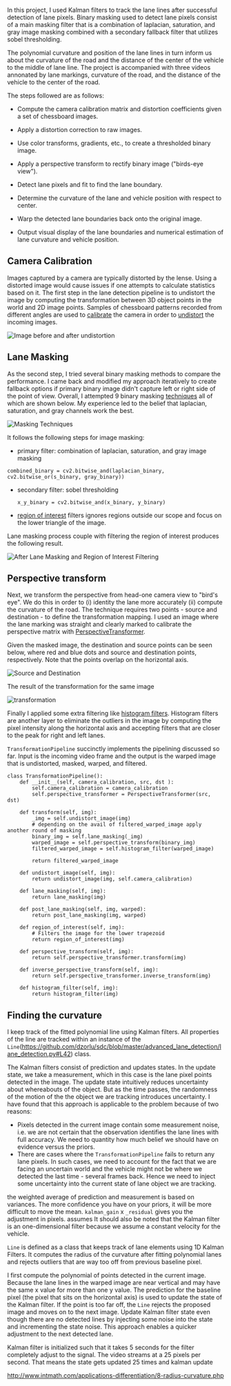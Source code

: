 

In this project, I used Kalman filters to track the lane lines after successful detection of lane pixels. Binary masking used to detect lane pixels consist of a main masking filter that is a combination of laplacian, saturation, and gray image masking combined with a secondary fallback filter that utilizes sobel thresholding.

The polynomial curvature and position of the lane lines in turn inform us about the curvature of the road and the distance of the center of the vehicle to the middle of lane line. The project is accompanied with three videos annonated by lane markings, curvature of the road, and the distance of the vehicle to the center of the road.


The steps followed are as follows:

* Compute the camera calibration matrix and distortion coefficients given a set of chessboard images.
* Apply a distortion correction to raw images.
* Use color transforms, gradients, etc., to create a thresholded binary image.
* Apply a perspective transform to rectify binary image ("birds-eye view").

* Detect lane pixels and fit to find the lane boundary.
* Determine the curvature of the lane and vehicle position with respect to center.
* Warp the detected lane boundaries back onto the original image.
* Output visual display of the lane boundaries and numerical estimation of lane curvature and vehicle position.


## Camera Calibration
Images captured by a camera are typically distorted by the lense.  Using a distorted image would cause issues if one attempts to calculate statistics based on it. The first step in the lane detection pipeline is to undistort the image by computing the transformation between 3D object points in the world and 2D image points. Samples of chessboard patterns recorded from different angles are used to [calibrate](https://github.com/dzorlu/sdc/blob/master/advanced_lane_detection/image_transformation.py#L13) the camera in order to [undistort](https://github.com/dzorlu/sdc/blob/master/advanced_lane_detection/image_transformation.py#L40) the incoming images.

![Image before and after undistortion](https://github.com/dzorlu/sdc/blob/master/advanced_lane_detection/writeup_images/undistort.png)

## Lane Masking
As the second step, I tried several binary masking methods to compare the performance. I came back and modified my approach iteratively to create fallback options if primary binary image didn't capture left or right side of the point of view. Overall, I attempted 9 binary masking  [techniques](https://github.com/dzorlu/sdc/blob/master/advanced_lane_detection/image_transformation.py) all of which are shown below. My experience led to the belief that laplacian, saturation, and gray channels work the best.

![Masking Techniques](https://github.com/dzorlu/sdc/blob/master/advanced_lane_detection/writeup_images/masking.png)

It follows the following steps for image masking:

 - primary filter: combination of laplacian, saturation, and gray image masking

  `combined_binary = cv2.bitwise_and(laplacian_binary, cv2.bitwise_or(s_binary, gray_binary))`

 - secondary filter: sobel thresholding

   `x_y_binary = cv2.bitwise_and(x_binary, y_binary)`

 - [region of interest](https://github.com/dzorlu/sdc/blob/master/advanced_lane_detection/image_transformation.py#L111) filters ignores regions outside our scope and focus on the lower triangle of the image.

 Lane masking process couple with filtering the region of interest produces the following result.

 ![After Lane Masking and Region of Interest Filtering](https://github.com/dzorlu/sdc/blob/master/advanced_lane_detection/writeup_images/masked_image.png)


## Perspective transform
Next, we transform the perspective from head-one camera view to "bird's eye". We do this in order to (i) identity the lane more accurately (ii) compute the curvature of the road. The technique requires two points - source and destination - to define the transformation mapping. I used an image where the lane marking was straight and clearly marked to calibrate the perspective matrix with [PerspectiveTransformer](https://github.com/dzorlu/sdc/blob/master/advanced_lane_detection/image_transformation.py#L244).


Given the masked image, the destination and source points can be seen below, where red and blue dots and source and destination points, respectively. Note that the points overlap on the horizontal axis.

![Source and Destination](https://github.com/dzorlu/sdc/blob/master/advanced_lane_detection/writeup_images/perspective_transform.png)

The result of the transformation for the same image

![transformation](https://github.com/dzorlu/sdc/blob/master/advanced_lane_detection/writeup_images/perspective_transform2.png)

Finally I applied some extra filtering like [histogram filters](https://github.com/dzorlu/sdc/blob/master/advanced_lane_detection/image_transformation.py#L168). Histogram filters are another layer to eliminate the outliers in the image by computing the pixel intensity along the horizontal axis and accepting filters that are closer to the peak for right and left lanes.

`TransformationPipeline` succinctly implements the pipelining discussed so far. Input is the incoming video frame and the output is the warped image that is undistorted, masked, warped, and filtered.

```
class TransformationPipeline():
    def __init__(self, camera_calibration, src, dst ):
        self.camera_calibration = camera_calibration
        self.perspective_transformer = PerspectiveTransformer(src, dst)

    def transform(self, img):
        _img = self.undistort_image(img)
        # depending on the avail of filtered_warped_image apply another round of masking
        binary_img = self.lane_masking(_img)
        warped_image = self.perspective_transform(binary_img)
        filtered_warped_image = self.histogram_filter(warped_image)

        return filtered_warped_image

    def undistort_image(self, img):
        return undistort_image(img, self.camera_calibration)

    def lane_masking(self, img):
        return lane_masking(img)

    def post_lane_masking(self, img, warped):
        return post_lane_masking(img, warped)

    def region_of_interest(self, img):
        # Filters the image for the lower trapezoid
        return region_of_interest(img)

    def perspective_transform(self, img):
        return self.perspective_transformer.transform(img)

    def inverse_perspective_transform(self, img):
        return self.perspective_transformer.inverse_transform(img)

    def histogram_filter(self, img):
        return histogram_filter(img)
```

## Finding the curvature

I keep track of the fitted polynomial line using Kalman filters. All properties of the line are tracked within an instance of the `Line`(https://github.com/dzorlu/sdc/blob/master/advanced_lane_detection/lane_detection.py#L42) class.

The Kalman filters consist of prediction and updates states. In the update state, we take a measurement, which in this case is the lane pixel points detected in the image. The update state intuitively reduces uncertainty about whereabouts of the object.  But as the time passes, the randomness of the motion of the the object we are tracking introduces uncertainty. I have found that this approach is applicable to the problem because of two reasons:

 - Pixels detected in the current image contain some measurement noise, i.e. we are not certain that the observation identifies the lane lines with full accuracy. We need to quantity how much belief we should have on evidence versus the priors.
 - There are cases where the `TransformationPipeline` fails to return any lane pixels. In such cases, we need to account for the fact that we are facing an uncertain world and the vehicle might not be where we detected the last time - several frames back. Hence we need to inject some uncertainty into the current state of lane object we are tracking.

 



the weighted average of prediction and measurement is based on variances. The more confidence you have on your priors, it will be more difficult to move the mean. `kalman_gain` x `_residual` gives you the adjustment in pixels. assumes  It should also be noted that the Kalman filter is an one-dimensional filter because we assume a constant velocity for the vehicle.

[]()

`Line` is defined as a class that keeps track of lane elements using 1D Kalman Filters. It computes the radius of the curvature after fitting polynomial lanes and rejects outliers that are way too off from previous baseline pixel.

I first compute the polynomial of points detected in the current image. Because the lane lines in the warped image are near vertical and may have the same x value for more than one y value. The prediction for the baseline pixel (the pixel that sits on the horizontal axis) is used to update the state of the Kalman filter. If the point is too far off, the `Line` rejects the proposed image and moves on to the next image. Update Kalman filter state even though there are no detected lines by injecting some noise into the state and incrementing the state noise. This approach enables a quicker adjustment to the next detected lane.

Kalman filter is initialized such that it takes 5 seconds for the filter completely adjust to the signal. The video streams at a 25 pixels per second. That means the state gets updated 25 times and kalman update


http://www.intmath.com/applications-differentiation/8-radius-curvature.php
